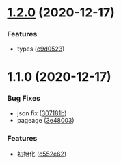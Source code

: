 # [1.2.0](https://github.com/winljm001/lalala-rn-ui/compare/v1.1.0...v1.2.0) (2020-12-17)


### Features

* types ([c9d0523](https://github.com/winljm001/lalala-rn-ui/commit/c9d05237ebc1cae88beacd370a0d7f1811364b45))

# 1.1.0 (2020-12-17)


### Bug Fixes

* json fix ([307181b](https://github.com/winljm001/lalala-rn-ui/commit/307181b9717ddcc57ada0057827c640477a8c0e5))
* pageage ([3e48003](https://github.com/winljm001/lalala-rn-ui/commit/3e48003e2f02769989e273d16af621a5e21620b3))


### Features

* 初始化 ([c552e62](https://github.com/winljm001/lalala-rn-ui/commit/c552e62b654297e2278974c2173110cbe509c341))


